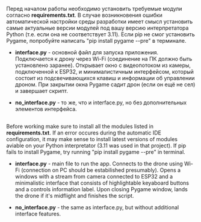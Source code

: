 Перед началом работы необходимо установить требуемые модули согласно **requirements.txt**. В случае возникновения ошибки автоматической настройки среды разработки имеет смысл установить самые актуальные версии модулей под вашу версию интерпретатора Python (т.е. если она не соответствует 3.11). Если pip не смог установить Pygame, попробуйте написать "pip install pygame --pre" в терминале.

* **interface.py** - основной файл для запуска приложения. Подключается к дрону через Wi-Fi (соединение на ПК должно быть установлено заранее). Открывает окно с видеопотоком из камеры, подключенной к ESP32, и минималистичным интерфейсом, который состоит из подсвечивающихся клавиш и информации об управлении дроном. При закрытии окна Pygame садит дрон (если он ещё не сел) и завершает скрипт.

* **no_interface.py** - то же, что и interface.py, но без дополнительных элементов интерфейса.
##

Before working make sure to install all the modules listed in **requirements.txt**. If an error occures during the automatic IDE configuration, it may make sense to install latest versions of modules aviable on your Python interpretator (3.11 was used in that project). If pip fails to install Pygame, try running "pip install pygame --pre" in terminal.

* **interface.py** - main file to run the app. Connects to the drone using Wi-Fi (connection on PC should be estabilished presumably). Opens a windows with a stream from camera connected to ESP32 and a minimalistic interface that consists of highlightable keyaboard buttons and a controls information label. Upon closing Pygame window, lands the drone if it's midflight and finishes the script.

* **no_interface.py** - the same as interface.py, but without additional interface features.
